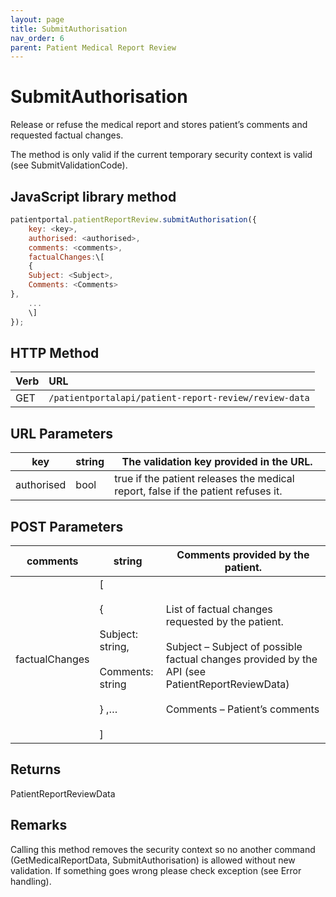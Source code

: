 ```yaml
---
layout: page
title: SubmitAuthorisation
nav_order: 6
parent: Patient Medical Report Review
---
```


# SubmitAuthorisation

Release or refuse the medical report and stores patient’s comments and requested factual changes.

The method is only valid if the current temporary security context is valid (see SubmitValidationCode).

## JavaScript library method

```javascript
patientportal.patientReportReview.submitAuthorisation({
    key: <key>,
    authorised: <authorised>,
    comments: <comments>,
    factualChanges:\[
    {
    Subject: <Subject>,
    Comments: <Comments>
},
    ...
    \]
});
```

## HTTP Method

| Verb | URL                                               |
|:-----|:--------------------------------------------------|
| GET | `/patientportalapi/patient-report-review/review-data` |

## URL Parameters

| key | string | The validation key provided in the URL. |
| --- | --- | --- |
| authorised | bool | true if the patient releases the medical report, false if the patient refuses it. |

## POST Parameters

| comments | string | Comments provided by the patient. |
| --- | --- | --- |
| factualChanges | \[<br><br>{<br><br>Subject: string,<br><br>Comments: string<br><br>} ,…<br><br>\] | List of factual changes requested by the patient.<br><br>Subject – Subject of possible factual changes provided by the API (see PatientReportReviewData)<br><br>Comments – Patient’s comments |

## Returns

PatientReportReviewData

## Remarks

Calling this method removes the security context so no another command (GetMedicalReportData, SubmitAuthorisation) is allowed without new validation. If something goes wrong please check exception (see Error handling).
